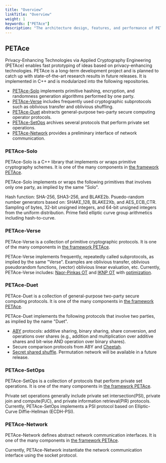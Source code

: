 ```yaml
---
title: "Overview"
linkTitle: "Overview"
weight: 1
keywords: ["PETAce"]
description: "The architecture design, features, and performance of PETAce."
---
```


## PETAce

Privacy-Enhancing Technologies via Applied Cryptography Engineering (PETAce) enables fast prototyping of ideas based on privacy-enhancing technologies. PETAce is a long-term development project and is planned to catch up with state-of-the-art research results in future releases. It is implemented in C++ and is modularized into the following repositories.

- [PETAce-Solo](https://github.com/tiktok-privacy-innovation/PETAce-Solo) implements primitive hashing, encryption, and randomness generation algorithms performed by one party.
- [PETAce-Verse](https://github.com/tiktok-privacy-innovation/PETAce-Verse) includes frequently used cryptographic subprotocols such as oblivious transfer and oblivious shuffling.
- [PETAce-Duet](https://github.com/tiktok-privacy-innovation/PETAce-Duet) abstracts general-purpose two-party secure computing operator protocols.
- [PETAce-SetOps](https://github.com/tiktok-privacy-innovation/PETAce-SetOps) archives several protocols that perform private set operations.
- [PETAce-Network](https://github.com/tiktok-privacy-innovation/PETAce-Network) provides a preliminary interface of network communication.

### PETAce-Solo

PETAce-Solo is a C++ library that implements or wraps primitive cryptography schemes. It is one of the many components in [the framework PETAce](https://github.com/tiktok-privacy-innovation/PETAce).

PETAce-Solo implements or wraps the following primitives that involves only one party, as implied by the same "Solo".

Hash function: SHA-256, SHA3-256, and BLAKE2b.
Psuedo-random number generators based on: SHAKE_128, BLAKE2Xb, and AES_ECB_CTR.
Sampling of bytes, 32-bit unsigned integers, and 64-bit unsigned integers from the uniform distribution.
Prime field elliptic curve group arithmetics including hash-to-curve.

### PETAce-Verse


PETAce-Verse is a collection of primitive cryptographic protocols.
It is one of the many components in [the framework PETAce](https://github.com/tiktok-privacy-innovation/PETAce).

PETAce-Verse implements frequently, repeatedly called subprotocols, as implied by the same "Verse".
Examples are oblivious transfer, oblivious pseudorandom functions, (vector) oblivious linear evaluation, etc.
Currently, PETAce-Verse includes: [Naor-Pinkas OT](https://dl.acm.org/doi/10.5555/365411.365502) and [IKNP OT](https://link.springer.com/chapter/10.1007/978-3-540-45146-4_9) with [optimization](https://link.springer.com/article/10.1007/s00145-016-9236-6).

### PETAce-Duet

PETAce-Duet is a collection of general-purpose two-party secure computing protocols.
It is one of the many components in [the framework PETAce](https://github.com/tiktok-privacy-innovation/PETAce).

PETAce-Duet implements the following protocols that involve two parties, as implied by the name "Duet".

- [ABY](https://www.ndss-symposium.org/wp-content/uploads/2017/09/08_2_1.pdf) protocols: additive sharing, binary sharing, share conversion, and operations over shares (e.g., addition and multiplication over additive shares and bit-wise AND operation over binary shares).
-  Secure comparison protocols from ABY and [Cheetah](https://www.usenix.org/system/files/sec22-huang-zhicong.pdf).
- [Secret shared shuffle](https://link.springer.com/chapter/10.1007/978-3-030-64840-4_12). Permutation network will be available in a future release.

### PETAce-SetOps

PETAce-SetOps is a collection of protocols that perform private set operations.
It is one of the many components in [the framework PETAce](https://github.com/tiktok-privacy-innovation/PETAce).

Private set operations generally include private set intersection(PSI), private join and compute(PJC), and private information retrieval(PIR) protocols.
Currently, PETAce-SetOps implements a PSI protocol based on Elliptic-Curve Diffie-Hellman (ECDH-PSI).

### PETAce-Network

PETAce-Network defines abstract network communication interfaces.
It is one of the many components in [the framework PETAce](https://github.com/tiktok-privacy-innovation/PETAce).

Currently, PETAce-Network instantiate the network communication interface using the socket protocol.
